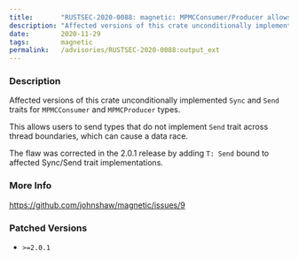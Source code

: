 ```yaml
---
title:       "RUSTSEC-2020-0088: magnetic: MPMCConsumer/Producer allows sending non-Send type across threads"
description: "Affected versions of this crate unconditionally implemented Sync and Send traits for MPMCConsumer and MPMCProducer types. This allows users to send types that do not implement Send trait across thread boundaries, which can cause a data race. The flaw was corrected in the 2.0.1 release by adding T Send bound to affected SyncSend trait implementations."
date:        2020-11-29
tags:        magnetic
permalink:   /advisories/RUSTSEC-2020-0088:output_ext
---
```


### Description

Affected versions of this crate unconditionally implemented `Sync` and `Send` traits for `MPMCConsumer` and `MPMCProducer` types.

This allows users to send types that do not implement `Send` trait across thread boundaries, which can cause a data race.

The flaw was corrected in the 2.0.1 release by adding `T: Send` bound to affected Sync/Send trait implementations.

### More Info

<https://github.com/johnshaw/magnetic/issues/9>

### Patched Versions

- `>=2.0.1`


